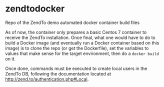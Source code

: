 # zendtodocker
Repo of the ZendTo demo automated docker container build files

As of now, the container only prepares a basic Centos 7 container to receive the ZendTo installation.  Once final, what one would have to do to build a Docker image (and eventually run a Docker container based on this image) is to clone the repo (or get the Dockerfile), set the variables to values that make sense for the target environment, then do a `docker build` on it.

Once done, commands must be executed to create local users in the ZendTo DB, following the documentation located at http://zend.to/authentication.php#Local.
